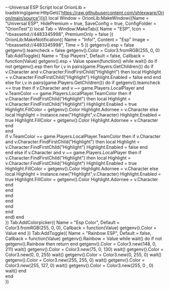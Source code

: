 --Universal ESP Script 
local OrionLib = loadstring(game:HttpGet(('https://raw.githubusercontent.com/shlexware/Orion/main/source')))()
local Window = OrionLib:MakeWindow({Name = "Universal ESP", HidePremium = true, SaveConfig = true, ConfigFolder = "OrionTest"})
local Tab = Window:MakeTab({
	Name = "ESP",
	Icon = "rbxassetid://4483345998",
	PremiumOnly = false
})
OrionLib:MakeNotification({
	Name = "Info!",
	Content = "Esp"
	Image = "rbxassetid://4483345998",
	Time = 5
})
getgenv().esp = false
getgenv().teamcheck = false
getgenv().Color = Color3.fromRGB(255, 0, 0)
Tab:AddToggle({
	Name = "Esp Players",
	Default = false,
	Callback = function(Value)
		getgenv().esp = Value
		spawn(function()
		while wait() do
		    if not getgenv().esp then
		          for i,v in pairs(game.Players:GetChildren()) do
		              if v.Character and v.Character:FindFirstChild("Highlight") then
		                  local Highlight = v.Character:FindFirstChild("Highlight")
		                  Highlight.Enabled = false
    		      end
		      end 
		      else
		          for i,v in pairs(game.Players:GetChildren()) do
		             if getgenv().teamcheck == true then
		               if v.Character and v ~= game.Players.LocalPlayer and v.TeamColor ~= game.Players.LocalPlayer.TeamColor then
    		                 if v.Character:FindFirstChild("Highlight") then
    		                 local Highlight = v.Character:FindFirstChild("Highlight") 
    		                 Highlight.Enabled = true
    		                 Highlight.FillColor = getgenv().Color
    		                 Highlight.Adornee = v.Character
    		                 else
    		                 local Highlight = Instance.new("Highlight",v.Character)
    		                 Highlight.Enabled = true
    		                 Highlight.FillColor = getgenv().Color
    		                 Highlight.Adornee = v.Character
    		              end       
    		           end  
		                if v.TeamColor == game.Players.LocalPlayer.TeamColor then
    		              if v.Character and v.Character:FindFirstChild("Highlight") then
    		                  local Highlight = v.Character:FindFirstChild("Highlight")
        		              Highlight.Enabled = false
        		          end    
    		            end 
    		          else
    		              if v.Character and v ~= game.Players.LocalPlayer then
    		                 if v.Character:FindFirstChild("Highlight") then
    		                 local Highlight = v.Character:FindFirstChild("Highlight") 
    		                 Highlight.Enabled = true
    		                 Highlight.FillColor = getgenv().Color
    		                 Highlight.Adornee = v.Character
    		                 else
    		                 local Highlight = Instance.new("Highlight",v.Character)
    		                 Highlight.Enabled = true
    		                 Highlight.FillColor = getgenv().Color
    		                 Highlight.Adornee = v.Character
    		              end       
    		           end    
		            end       
		      end    
		    end  
		end    
		end)
	end    
})
Tab:AddColorpicker({
	Name = "Esp Color",
	Default = Color3.fromRGB(255, 0, 0),
	Callback = function(Value)
		getgenv().Color = Value
	end
})
Tab:AddToggle({
	Name = "Rainbow ESP",
	Default = false,
	Callback = function(Value)
		getgenv().Rainbow = Value
		while wait() do
		    if not getgenv().Rainbow then return end
		    getgenv().Color = Color3.new(148, 0, 211)
		    wait()
		    getgenv().Color = Color3.new(75, 0, 130)
		    wait()
		    getgenv().Color = Color3.new(0, 0, 255)
		    wait()
		    getgenv().Color = Color3.new(0, 255, 0)
		    wait()
		    getgenv().Color = Color3.new(255, 255, 0)
		    wait()
		    getgenv().Color = Color3.new(255, 127, 0)
		    wait()
		    getgenv().Color = Color3.new(255, 0 , 0)
		    wait()
		end    
	end    
})
